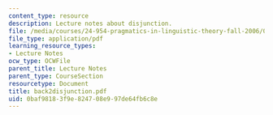```yaml
---
content_type: resource
description: Lecture notes about disjunction.
file: /media/courses/24-954-pragmatics-in-linguistic-theory-fall-2006/0baf98183f9e824708e997de64fb6c8e_back2disjunction.pdf
file_type: application/pdf
learning_resource_types:
- Lecture Notes
ocw_type: OCWFile
parent_title: Lecture Notes
parent_type: CourseSection
resourcetype: Document
title: back2disjunction.pdf
uid: 0baf9818-3f9e-8247-08e9-97de64fb6c8e
---
```

